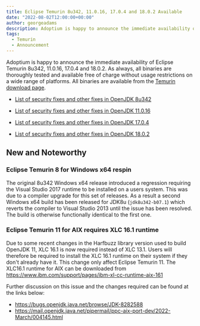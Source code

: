```yaml
---
title: Eclipse Temurin 8u342, 11.0.16, 17.0.4 and 18.0.2 Available
date: "2022-08-02T12:00:00+00:00"
author: georgeadams
description: Adoptium is happy to announce the immediate availability of Eclipse Temurin 8u342, 11.0.16, 17.0.4 and 18.0.2. As always, all binaries are thoroughly tested and available free of charge without usage restrictions on a wide range of platforms.
tags:
  - Temurin
  - Announcement
---
```


Adoptium is happy to announce the immediate availability of Eclipse Temurin 8u342, 11.0.16, 17.0.4 and 18.0.2. As always, all binaries are thoroughly tested and available free of charge without usage restrictions on a wide range of platforms. All binaries are available from the [Temurin download page](https://adoptium.net/temurin/releases).

* [List of security fixes and other fixes in OpenJDK 8u342](https://bugs.openjdk.org/browse/JDK-8290721?jql=project%20%3D%20JDK%20AND%20fixVersion%20%3D%20openjdk8u342)

* [List of security fixes and other fixes in OpenJDK 11.0.16](https://bugs.openjdk.org/browse/JDK-8288306?jql=project%20%3D%20JDK%20AND%20fixVersion%20%3D%2011.0.16)

* [List of security fixes and other fixes in OpenJDK 17.0.4](https://bugs.openjdk.org/browse/JDK-8288243?jql=project%20%3D%20JDK%20AND%20fixVersion%20%3D%2017.0.4)

* [List of security fixes and other fixes in OpenJDK 18.0.2](https://bugs.openjdk.org/browse/JDK-8289469?jql=project%20%3D%20JDK%20AND%20fixVersion%20%3D%2018.0.2)

## New and Noteworthy

### Eclipse Temurin 8 for Windows x64 respin

The original 8u342 Windows x64 release introduced a regression requiring the Visual Studio 2017 runtime to be installed on a users system. This was due to a compiler upgrade for this set of releases. As a result a second Windows x64 build has been released for JDK8u (`jdk8u342-b07.1`) which reverts the compiler to Visual Studio 2013 until the issue has been resolved. The build is otherwise functionally identical to the first one.

### Eclipse Temurin 11 for AIX requires XLC 16.1 runtime

Due to some recent changes in the Harfbuzz library version used to build OpenJDK 11, XLC 16.1 is now required instead of XLC 13.1. Users will therefore be required to install the XLC 16.1 runtime on their system if they don't already have it. This change only affect Eclipse Temurin 11. The XLC16.1 runtime for AIX can be downloaded from https://www.ibm.com/support/pages/ibm-xl-cc-runtime-aix-161

Further discussion on this issue and the changes required can be found at the links below:

* https://bugs.openjdk.java.net/browse/JDK-8282588
* https://mail.openjdk.java.net/pipermail/ppc-aix-port-dev/2022-March/004145.html
